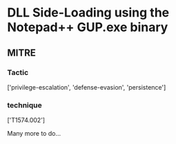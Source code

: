 # DLL Side-Loading using the Notepad++ GUP.exe binary

## MITRE

### Tactic
['privilege-escalation', 'defense-evasion', 'persistence']

### technique
['T1574.002']

Many more to do...
